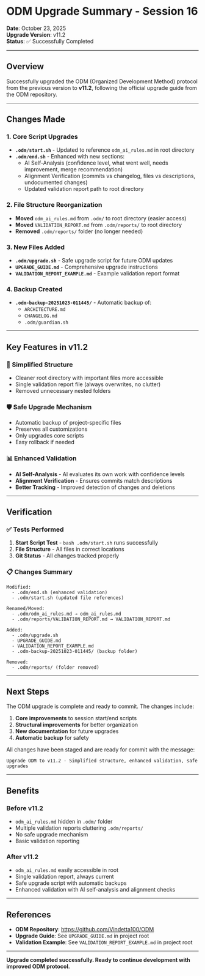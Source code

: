 # ODM Upgrade Summary - Session 16

**Date**: October 23, 2025  
**Upgrade Version**: v11.2  
**Status**: ✅ Successfully Completed

---

## Overview

Successfully upgraded the ODM (Organized Development Method) protocol from the previous version to **v11.2**, following the official upgrade guide from the ODM repository.

---

## Changes Made

### 1. Core Script Upgrades
- **`.odm/start.sh`** - Updated to reference `odm_ai_rules.md` in root directory
- **`.odm/end.sh`** - Enhanced with new sections:
  - AI Self-Analysis (confidence level, what went well, needs improvement, merge recommendation)
  - Alignment Verification (commits vs changelog, files vs descriptions, undocumented changes)
  - Updated validation report path to root directory

### 2. File Structure Reorganization
- **Moved** `odm_ai_rules.md` from `.odm/` to root directory (easier access)
- **Moved** `VALIDATION_REPORT.md` from `.odm/reports/` to root directory
- **Removed** `.odm/reports/` folder (no longer needed)

### 3. New Files Added
- **`.odm/upgrade.sh`** - Safe upgrade script for future ODM updates
- **`UPGRADE_GUIDE.md`** - Comprehensive upgrade instructions
- **`VALIDATION_REPORT_EXAMPLE.md`** - Example validation report format

### 4. Backup Created
- **`.odm-backup-20251023-011445/`** - Automatic backup of:
  - `ARCHITECTURE.md`
  - `CHANGELOG.md`
  - `.odm/guardian.sh`

---

## Key Features in v11.2

### 🔄 Simplified Structure
- Cleaner root directory with important files more accessible
- Single validation report file (always overwrites, no clutter)
- Removed unnecessary nested folders

### 🛡️ Safe Upgrade Mechanism
- Automatic backup of project-specific files
- Preserves all customizations
- Only upgrades core scripts
- Easy rollback if needed

### 📊 Enhanced Validation
- **AI Self-Analysis** - AI evaluates its own work with confidence levels
- **Alignment Verification** - Ensures commits match descriptions
- **Better Tracking** - Improved detection of changes and deletions

---

## Verification

### ✅ Tests Performed
1. **Start Script Test** - `bash .odm/start.sh` runs successfully
2. **File Structure** - All files in correct locations
3. **Git Status** - All changes tracked properly

### 📋 Changes Summary
```
Modified:
  - .odm/end.sh (enhanced validation)
  - .odm/start.sh (updated file references)

Renamed/Moved:
  - .odm/odm_ai_rules.md → odm_ai_rules.md
  - .odm/reports/VALIDATION_REPORT.md → VALIDATION_REPORT.md

Added:
  - .odm/upgrade.sh
  - UPGRADE_GUIDE.md
  - VALIDATION_REPORT_EXAMPLE.md
  - .odm-backup-20251023-011445/ (backup folder)

Removed:
  - .odm/reports/ (folder removed)
```

---

## Next Steps

The ODM upgrade is complete and ready to commit. The changes include:

1. **Core improvements** to session start/end scripts
2. **Structural improvements** for better organization
3. **New documentation** for future upgrades
4. **Automatic backup** for safety

All changes have been staged and are ready for commit with the message:
```
Upgrade ODM to v11.2 - Simplified structure, enhanced validation, safe upgrades
```

---

## Benefits

### Before v11.2
- `odm_ai_rules.md` hidden in `.odm/` folder
- Multiple validation reports cluttering `.odm/reports/`
- No safe upgrade mechanism
- Basic validation reporting

### After v11.2
- `odm_ai_rules.md` easily accessible in root
- Single validation report, always current
- Safe upgrade script with automatic backups
- Enhanced validation with AI self-analysis and alignment checks

---

## References

- **ODM Repository**: https://github.com/Vindetta100/ODM
- **Upgrade Guide**: See `UPGRADE_GUIDE.md` in project root
- **Validation Example**: See `VALIDATION_REPORT_EXAMPLE.md` in project root

---

**Upgrade completed successfully. Ready to continue development with improved ODM protocol.**

